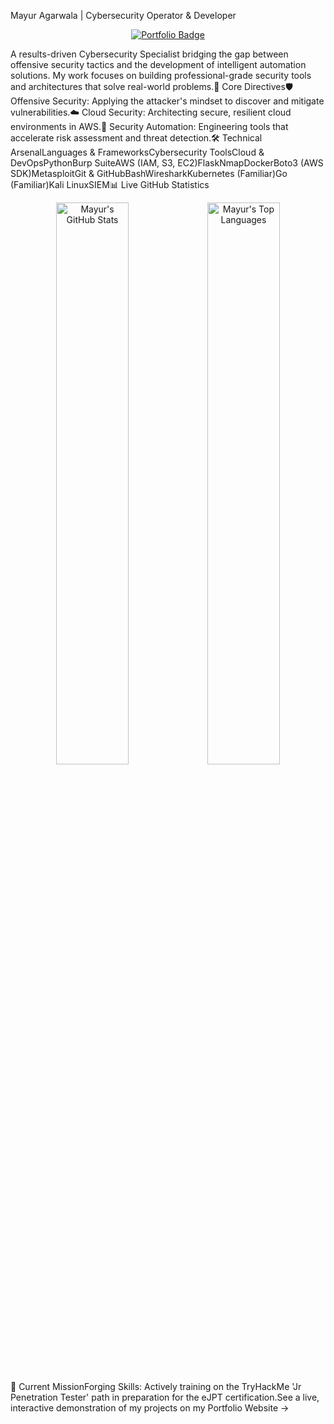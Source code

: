 Mayur Agarwala | Cybersecurity Operator & Developer<p align="center"><a href="https://www.google.com/search?q=https://mayur-3112.github.io/"><img src="https://www.google.com/search?q=https://img.shields.io/badge/View%2520My-Interactive%2520Portfolio-58a6ff%3Fstyle%3Dfor-the-badge%26logo%3Dappveyor" alt="Portfolio Badge"/></a></p>A results-driven Cybersecurity Specialist bridging the gap between offensive security tactics and the development of intelligent automation solutions. My work focuses on building professional-grade security tools and architectures that solve real-world problems.🚀 Core Directives🛡️ Offensive Security: Applying the attacker's mindset to discover and mitigate vulnerabilities.☁️ Cloud Security: Architecting secure, resilient cloud environments in AWS.🤖 Security Automation: Engineering tools that accelerate risk assessment and threat detection.🛠️ Technical ArsenalLanguages & FrameworksCybersecurity ToolsCloud & DevOpsPythonBurp SuiteAWS (IAM, S3, EC2)FlaskNmapDockerBoto3 (AWS SDK)MetasploitGit & GitHubBashWiresharkKubernetes (Familiar)Go (Familiar)Kali LinuxSIEM📊 Live GitHub Statistics<p align="center"><img src="https://www.google.com/search?q=https://github-readme-stats.vercel.app/api%3Fusername%3Dmayur-3112%26show_icons%3Dtrue%26theme%3Dgithub_dark%26hide_border%3Dtrue%26include_all_commits%3Dtrue%26count_private%3Dtrue" alt="Mayur's GitHub Stats" width="48%"/><img src="https://www.google.com/search?q=https://github-readme-stats.vercel.app/api/top-langs/%3Fusername%3Dmayur-3112%26layout%3Dcompact%26theme%3Dgithub_dark%26hide_border%3Dtrue" alt="Mayur's Top Languages" width="48%"/></p>🎯 Current MissionForging Skills: Actively training on the TryHackMe 'Jr Penetration Tester' path in preparation for the eJPT certification.See a live, interactive demonstration of my projects on my Portfolio Website →
